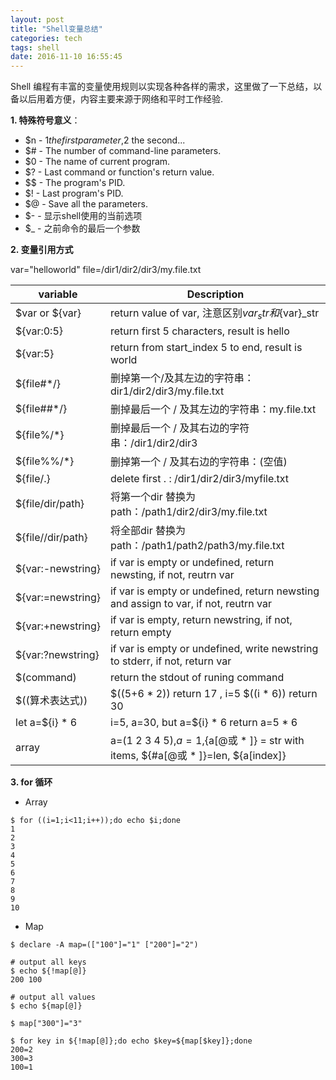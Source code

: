 ```yaml
---
layout: post
title: "Shell变量总结"
categories: tech
tags: shell
date: 2016-11-10 16:55:45
---
```


Shell 编程有丰富的变量使用规则以实现各种各样的需求，这里做了一下总结，以备以后用着方便，内容主要来源于网络和平时工作经验.

**1. 特殊符号意义**：

* $n - $1 the first parameter,$2 the second...
* $# - The number of command-line parameters.
* $0 - The name of current program.
* $? - Last command or function's return value.
* $$ - The program's PID.
* $! - Last program's PID.
* $@ - Save all the parameters.
* $- - 显示shell使用的当前选项
* $_ - 之前命令的最后一个参数

**2. 变量引用方式**

var="helloworld"
file=/dir1/dir2/dir3/my.file.txt

| variable                 | Description                                                                         |
|--------------------------|-------------------------------------------------------------------------------------|
| $var or ${var}           | return value of var, 注意区别$var_str 和${var}_str                                    |
| ${var:0:5}               | return first 5 characters, result is hello                                          |
| ${var:5}                 | return from start_index 5 to end, result is world                                   |
| ${file#*/}               | 删掉第一个/及其左边的字符串： dir1/dir2/dir3/my.file.txt                                 |
| ${file##*/}              | 删掉最后一个 / 及其左边的字符串：my.file.txt                                             |
| ${file%/*}               | 删掉最后一个 / 及其右边的字符串：/dir1/dir2/dir3                                         |
| ${file%%/*}              | 删掉第一个 / 及其右边的字符串：(空值)                                                    |
| ${file/.}                | delete first . : /dir1/dir2/dir3/myfile.txt                                         |
| ${file/dir/path}         | 将第一个dir 替换为path：/path1/dir2/dir3/my.file.txt                                  |
| ${file//dir/path}        | 将全部dir 替换为 path：/path1/path2/path3/my.file.txt                                 |
| ${var:-newstring}        | if var is empty or undefined, return newsting, if not, reutrn var                   |
| ${var:=newstring}        | if var is empty or undefined, return newsting and assign to var, if not, reutrn var |
| ${var:+newstring}        | if var is empty, return newstring, if not, return empty                             |
| ${var:?newstring}        | if var is empty or undefined, write newstring to stderr, if not, return var         |
| $(command)               | return the stdout of runing command                                                 |
| $((算术表达式))            | $((5+6 * 2)) return 17 , i=5 $((i * 6)) return 30                                   |
| let a=${i} * 6           | i=5, a=30, but a=${i} * 6 return a=5 * 6 						                     |
| array                    |a=(1 2 3 4 5),$a = 1,${a[@或 * ]} = str with items, ${#a[@或 * ]}=len, ${a[index]}    |

**3. for 循环**

* Array

```
$ for ((i=1;i<11;i++));do echo $i;done
1
2
3
4
5
6
7
8
9
10
```

* Map

```
$ declare -A map=(["100"]="1" ["200"]="2")

# output all keys 
$ echo ${!map[@]}
200 100

# output all values
$ echo ${map[@]}  

$ map["300"]="3" 

$ for key in ${!map[@]};do echo $key=${map[$key]};done
200=2
300=3
100=1

```
